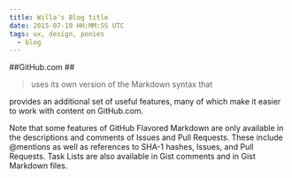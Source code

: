 ```yaml
---
title: Willa's Blog title
date: 2015-07-10 HH:MM:SS UTC
tags: ux, design, ponies
  - blog
---
```


##GitHub.com ##

>uses its own version of the Markdown syntax that 

provides an additional set of useful features, many of which make it easier to work with content on GitHub.com.

Note that some features of GitHub Flavored Markdown are only available in the descriptions and comments of Issues and Pull Requests. These include @mentions as well as references to SHA-1 hashes, Issues, and Pull Requests. Task Lists are also available in Gist comments and in Gist Markdown files.

